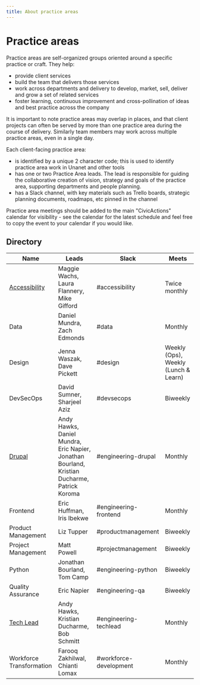 ```yaml
---
title: About practice areas
---
```


# Practice areas

Practice areas are self-organized groups oriented around a specific practice or craft. They help:

-   provide client services
-   build the team that delivers those services
-   work across departments and delivery to develop, market, sell, deliver and grow a set of related services
-   foster learning, continuous improvement and cross-pollination of ideas and best practice across the company

It is important to note practice areas may overlap in places, and that client projects can often be served by more than one practice area during the course of delivery. Similarly team members may work across multiple practice areas, even in a single day.

Each client-facing practice area:

-   is identified by a unique 2 character code; this is used to identify practice area work in Unanet and other tools
-   has one or two Practice Area leads. The lead is responsible for guiding the collaborative creation of vision, strategy and goals of the practice area, supporting departments and people planning.
-   has a Slack channel, with key materials such as Trello boards, strategic planning documents, roadmaps, etc pinned in the channel

Practice area meetings should be added to the main "CivicActions" calendar for visibility - see the calendar for the latest schedule and feel free to copy the event to your calendar if you would like.

## Directory

| Name                                         | Leads                                                                                        | Slack                  | Meets                                |
| -------------------------------------------- | -------------------------------------------------------------------------------------------- | ---------------------- | ------------------------------------ |
| [Accessibility](accessibility/README.md)     | Maggie Wachs, Laura Flannery, Mike Gifford                                                   | #accessibility         | Twice monthly                        |
| Data                                         | Daniel Mundra, Zach Edmonds                                                                  | #data                  | Monthly                              |
| Design                                       | Jenna Waszak, Dave Pickett                                                                   | #design                | Weekly (Ops), Weekly (Lunch & Learn) |
| DevSecOps                                    | David Sumner, Sharjeel Aziz                                                                  | #devsecops             | Biweekly                             |
| [Drupal](engineering/drupal/README.md)       | Andy Hawks, Daniel Mundra, Eric Napier, Jonathan Bourland, Kristian Ducharme, Patrick Koroma | #engineering-drupal    | Monthly                              |
| Frontend                                     | Eric Huffman, Iris Ibekwe                                                                    | #engineering-frontend  | Monthly                              |
| Product Management                           | Liz Tupper                                                                                   | #productmanagement     | Biweekly                             |
| Project Management                           | Matt Powell                                                                                  | #projectmanagement     | Biweekly                             |
| Python                                       | Jonathan Bourland, Tom Camp                                                                  | #engineering-python    | Biweekly                              |
| Quality Assurance                            | Eric Napier                                                                                  | #engineering-qa        | Biweekly                             |
| [Tech Lead](engineering/tech-lead/README.md) | Andy Hawks, Kristian Ducharme, Bob Schmitt                                                   | #engineering-techlead  | Monthly                              |
| Workforce Transformation                     | Farooq Zakhilwal, Chianti Lomax                                                              | #workforce-development | Monthly                              |
